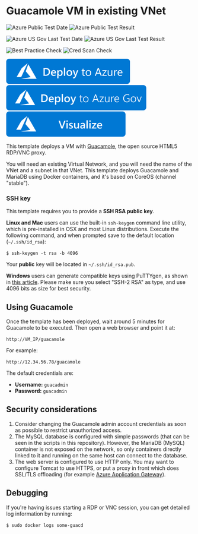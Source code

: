 # Guacamole VM in existing VNet 

![Azure Public Test Date](https://azurequickstartsservice.blob.core.windows.net/badges/application-workloads/guacamole/guacamole-rdp-vnc-gateway-existing-vnet/PublicLastTestDate.svg)
![Azure Public Test Result](https://azurequickstartsservice.blob.core.windows.net/badges/application-workloads/guacamole/guacamole-rdp-vnc-gateway-existing-vnet/PublicDeployment.svg)

![Azure US Gov Last Test Date](https://azurequickstartsservice.blob.core.windows.net/badges/application-workloads/guacamole/guacamole-rdp-vnc-gateway-existing-vnet/FairfaxLastTestDate.svg)
![Azure US Gov Last Test Result](https://azurequickstartsservice.blob.core.windows.net/badges/application-workloads/guacamole/guacamole-rdp-vnc-gateway-existing-vnet/FairfaxDeployment.svg)

![Best Practice Check](https://azurequickstartsservice.blob.core.windows.net/badges/application-workloads/guacamole/guacamole-rdp-vnc-gateway-existing-vnet/BestPracticeResult.svg)
![Cred Scan Check](https://azurequickstartsservice.blob.core.windows.net/badges/application-workloads/guacamole/guacamole-rdp-vnc-gateway-existing-vnet/CredScanResult.svg)

[![Deploy to Azure](https://raw.githubusercontent.com/Azure/azure-quickstart-templates/master/1-CONTRIBUTION-GUIDE/images/deploytoazure.svg?sanitize=true)](https://portal.azure.com/#create/Microsoft.Template/uri/https%3A%2F%2Fraw.githubusercontent.com%2FAzure%2Fazure-quickstart-templates%2Fmaster%2Fapplication-workloads%2Fguacamole%2Fguacamole-rdp-vnc-gateway-existing-vnet%2Fazuredeploy.json)
[![Deploy To Azure US Gov](https://raw.githubusercontent.com/Azure/azure-quickstart-templates/master/1-CONTRIBUTION-GUIDE/images/deploytoazuregov.svg?sanitize=true)](https://portal.azure.us/#create/Microsoft.Template/uri/https%3A%2F%2Fraw.githubusercontent.com%2FAzure%2Fazure-quickstart-templates%2Fmaster%2Fapplication-workloads%2Fguacamole%2Fguacamole-rdp-vnc-gateway-existing-vnet%2Fazuredeploy.json)
[![Visualize](https://raw.githubusercontent.com/Azure/azure-quickstart-templates/master/1-CONTRIBUTION-GUIDE/images/visualizebutton.svg?sanitize=true)](http://armviz.io/#/?load=https%3A%2F%2Fraw.githubusercontent.com%2FAzure%2Fazure-quickstart-templates%2Fmaster%2Fapplication-workloads%2Fguacamole%2Fguacamole-rdp-vnc-gateway-existing-vnet%2Fazuredeploy.json)

This template deploys a VM with [Guacamole](http://guac-dev.org), the open source HTML5 RDP/VNC proxy.

You will need an existing Virtual Network, and you will need the name of the VNet and a subnet in that VNet. This template deploys Guacamole and MariaDB using Docker containers, and it's based on CoreOS (channel "stable").

### SSH key

This template requires you to provide a **SSH RSA public key**.

**Linux and Mac** users can use the built-in `ssh-keygen` command line utility, which is pre-installed in OSX and most Linux distributions. Execute the following command, and when prompted save to the default location (`~/.ssh/id_rsa`):

    $ ssh-keygen -t rsa -b 4096

Your **public** key will be located in `~/.ssh/id_rsa.pub`.

**Windows** users can generate compatible keys using PuTTYgen, as shown in [this article](https://winscp.net/eng/docs/ui_puttygen). Please make sure you select "SSH-2 RSA" as type, and use 4096 bits as size for best security.

## Using Guacamole

Once the template has been deployed, wait around 5 minutes for Guacamole to be executed. Then open a web browser and point it at:

    http://VM_IP/guacamole

For example:

    http://12.34.56.78/guacamole

The default credentials are:

- **Username:** `guacadmin`
- **Password:** `guacadmin`

## Security considerations

1. Consider changing the Guacamole admin account credentials as soon as possible to restrict unauthorized access.
2. The MySQL database is configured with simple passwords (that can be seen in the scripts in this repository). However, the MariaDB (MySQL) container is not exposed on the network, so only containers directly linked to it and running on the same host can connect to the database.
3. The web server is configured to use HTTP only. You may want to configure Tomcat to use HTTPS, or put a proxy in front which does SSL/TLS offloading (for example [Azure Application Gateway](https://azure.microsoft.com/en-us/services/application-gateway/)).

## Debugging

If you're having issues starting a RDP or VNC session, you can get detailed log information by running:

    $ sudo docker logs some-guacd

